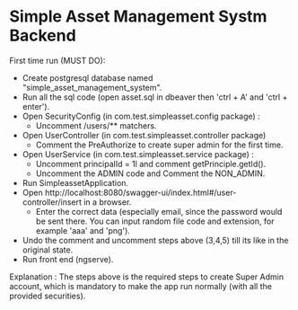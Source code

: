 # Simple Asset Management Systm Backend

First time run (MUST DO):

- Create postgresql database named "simple_asset_management_system".
- Run all the sql code (open asset.sql in dbeaver then 'ctrl + A' and 'ctrl + enter').
- Open SecurityConfig (in com.test.simpleasset.config package) :
  + Uncomment /users/** matchers.
- Open UserController (in com.test.simpleasset.controller package) 
  + Comment the PreAuthorize to create super admin for the first time.
- Open UserService (in com.test.simpleasset.service package) :
  + Uncomment principalId = 1l and comment getPrinciple.getId().
  + Uncomment the ADMIN code and Comment the NON_ADMIN.
- Run SimpleassetApplication.
- Open http://localhost:8080/swagger-ui/index.html#/user-controller/insert in a browser.
  + Enter the correct data (especially email, since the password would be sent there. You can input random file code and extension, for example 'aaa' and 'png').
- Undo the comment and uncomment steps above (3,4,5) till its like in the original state.
- Run front end (ngserve).

Explanation :
The steps above is the required steps to create Super Admin account, which is mandatory to make the app run normally (with all the provided securities).
